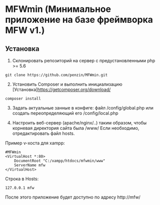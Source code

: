 # MFWmin (Минимальное приложение на базе фреймворка MFW v1.)

Установка
-
1) Склонировать репозиторий на сервер с предустановленными php >= 5.6
```
git clone https://github.com/penzin/MFWmin.git
```

2) Установить Composer и выполнить инициализацию
[Установка]https://getcomposer.org/download/
```
composer install
```

3) Задать актуальные занные в конфиге:
файл /config/global.php или создать переопределяющий его /config/local.php


4) Настроить веб-сервер (apache/nginx/..) таким образом, чтобы корневая директория сайта была /www/
Если необходимо, отредактировать файл hosts.

Пример v-хоста для xampp:
```
#MFWmin
<VirtualHost *:80>
    DocumentRoot "C:/xampp/htdocs/mfwmin/www"
    ServerName mfw
</VirtualHost>
```

Строка в Hosts:
```
127.0.0.1 mfw
```

После этого приложение будет доступно по адресу http://mfw/

